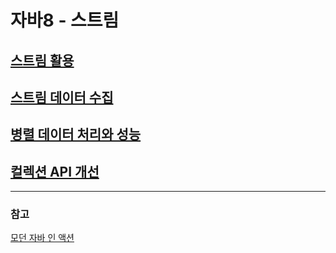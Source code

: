 # 자바8 - 스트림

## [스트림 활용](https://github.com/genesis12345678/TIL/blob/main/Java/java8/stream/chater5/chapter5.md)

## [스트림 데이터 수집](https://github.com/genesis12345678/TIL/blob/main/Java/java8/stream/chapter6/Chapter6.md)

## [병렬 데이터 처리와 성능](https://github.com/genesis12345678/TIL/blob/main/Java/java8/stream/chapter7/Chapter7.md)

## [컬렉션 API 개선](https://github.com/genesis12345678/TIL/blob/main/Java/java8/stream/chapter8/Chapter8.md)

---

### 참고

[모던 자바 인 액션](https://www.yes24.com/Product/Goods/77125987)
